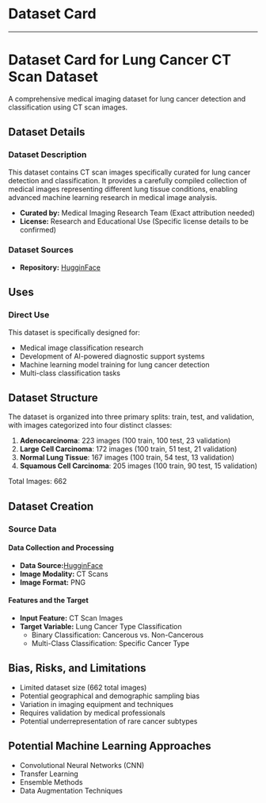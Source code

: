 # Dataset Card
---
# Dataset Card for Lung Cancer CT Scan Dataset

A comprehensive medical imaging dataset for lung cancer detection and classification using CT scan images.

## Dataset Details
### Dataset Description
This dataset contains CT scan images specifically curated for lung cancer detection and classification. It provides a carefully compiled collection of medical images representing different lung tissue conditions, enabling advanced machine learning research in medical image analysis.

- **Curated by:** Medical Imaging Research Team (Exact attribution needed)
- **License:** Research and Educational Use (Specific license details to be confirmed)

### Dataset Sources
- **Repository:** [HugginFace](https://huggingface.co/datasets/dorsar/lung-cancer)

## Uses
### Direct Use
This dataset is specifically designed for:
- Medical image classification research
- Development of AI-powered diagnostic support systems
- Machine learning model training for lung cancer detection
- Multi-class classification tasks

## Dataset Structure
The dataset is organized into three primary splits: train, test, and validation, with images categorized into four distinct classes:

1. **Adenocarcinoma**: 223 images (100 train, 100 test, 23 validation)
2. **Large Cell Carcinoma**: 172 images (100 train, 51 test, 21 validation)
3. **Normal Lung Tissue**: 167 images (100 train, 54 test, 13 validation)
4. **Squamous Cell Carcinoma**: 205 images (100 train, 90 test, 15 validation)

Total Images: 662

## Dataset Creation
### Source Data
#### Data Collection and Processing
- **Data Source:**[HugginFace](https://huggingface.co/datasets/dorsar/lung-cancer)
- **Image Modality:** CT Scans
- **Image Format:** PNG

#### Features and the Target
- **Input Feature:** CT Scan Images
- **Target Variable:** Lung Cancer Type Classification
  - Binary Classification: Cancerous vs. Non-Cancerous
  - Multi-Class Classification: Specific Cancer Type

## Bias, Risks, and Limitations
- Limited dataset size (662 total images)
- Potential geographical and demographic sampling bias
- Variation in imaging equipment and techniques
- Requires validation by medical professionals
- Potential underrepresentation of rare cancer subtypes


## Potential Machine Learning Approaches
- Convolutional Neural Networks (CNN)
- Transfer Learning
- Ensemble Methods
- Data Augmentation Techniques
